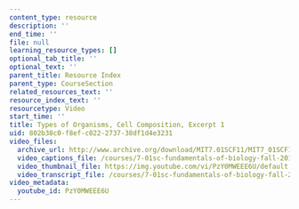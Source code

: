 ```yaml
---
content_type: resource
description: ''
end_time: ''
file: null
learning_resource_types: []
optional_tab_title: ''
optional_text: ''
parent_title: Resource Index
parent_type: CourseSection
related_resources_text: ''
resource_index_text: ''
resourcetype: Video
start_time: ''
title: Types of Organisms, Cell Composition, Excerpt 1
uid: 802b38c0-f8ef-c022-2737-38df1d4e3231
video_files:
  archive_url: http://www.archive.org/download/MIT7.01SCF11/MIT7_01SCF11_track04_300k.mp4
  video_captions_file: /courses/7-01sc-fundamentals-of-biology-fall-2011/42ffaf2272c7584b8ae5ed16bca7714e_PzY0MWEEE6U.vtt
  video_thumbnail_file: https://img.youtube.com/vi/PzY0MWEEE6U/default.jpg
  video_transcript_file: /courses/7-01sc-fundamentals-of-biology-fall-2011/2c0704069395c4810de530b96fcbe4c7_PzY0MWEEE6U.pdf
video_metadata:
  youtube_id: PzY0MWEEE6U
---
```

